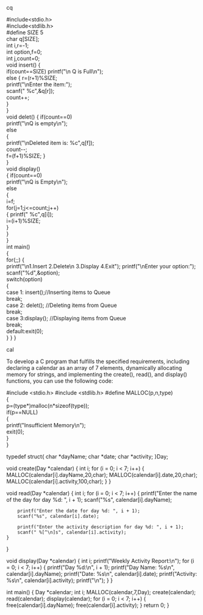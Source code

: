 cq

 #include<stdio.h>  
#include<stdlib.h>  
#define SIZE 5  
char q[SIZE];  
int i,r=-1;  
int option,f=0;  
int j,count=0;  
void insert() {  
if(count==SIZE) 
 printf("\n Q is Full\n");  
else { 
 r=(r+1)%SIZE;  
 printf("\nEnter the item:");  
scanf(" %c",&q[r]);  
count++;  
}  
}  
void delet() { 
 if(count==0)   
printf("\nQ is empty\n");  
else  
{  
 printf("\nDeleted item is: %c",q[f]);  
count--;  
f=(f+1)%SIZE; }  
}  
void display()  
{ 
 if(count==0)   
printf("\nQ is Empty\n");  
else  
{  
i=f;  
for(j=1;j<=count;j++)  
{ 
  printf(" %c",q[i]);  
i=(i+1)%SIZE;  
}  
}  
}  
int main()  
{  
for(;;) 
 {   
printf("\n1.Insert 2.Delete\n 3.Display 4.Exit"); 
  printf("\nEnter your option:");  
scanf("%d",&option);  
switch(option)  
{  
case 1: insert();//Inserting items to Queue   
break;  
case 2: delet(); //Deleting items from Queue   
break;  
case 3:display(); //Displaying items from Queue  
 break;  
default:exit(0);  
} } } 























cal

To develop a C program that fulfills the specified requirements, including declaring a calendar as an array of 7 elements, dynamically allocating memory for strings, and implementing the create(), read(), and display() functions, you can use the following code:

#include <stdio.h>
#include <stdlib.h>
#define MALLOC(p,n,type)\
{\
p=(type*)malloc(n*sizeof(type));\
if(p==NULL)\
{\
printf("Insufficient Memory\n");\
exit(0);\
}\
}

typedef struct{
    char *dayName;
    char *date;
    char *activity;
}Day;


void create(Day *calendar) {
     int i;
    for (i = 0; i < 7; i++) {
        MALLOC(calendar[i].dayName,20,char);
	MALLOC(calendar[i].date,20,char);
        MALLOC(calendar[i].activity,100,char);
        }
    }



void read(Day *calendar) {
    int i;
    for (i = 0; i < 7; i++) {
        printf("Enter the name of the day for day %d: ", i + 1);
        scanf("%s", calendar[i].dayName);

        printf("Enter the date for day %d: ", i + 1);
        scanf("%s", calendar[i].date);

        printf("Enter the activity description for day %d: ", i + 1);
        scanf(" %[^\n]s", calendar[i].activity);
    }
}


void display(Day *calendar) {
    int i;
    printf("Weekly Activity Report:\n");
    for (i = 0; i < 7; i++) {
        printf("Day %d:\n", i + 1);
        printf("Day Name: %s\n", calendar[i].dayName);
        printf("Date: %s\n", calendar[i].date);
        printf("Activity: %s\n", calendar[i].activity);
        printf("\n");
    }
}

int main() {
    Day *calendar;
    int i;
    MALLOC(calendar,7,Day);
    create(calendar);
    read(calendar);
    display(calendar);
    for (i = 0; i < 7; i++) {
        free(calendar[i].dayName);
        free(calendar[i].activity);
    }
    return 0;
}


